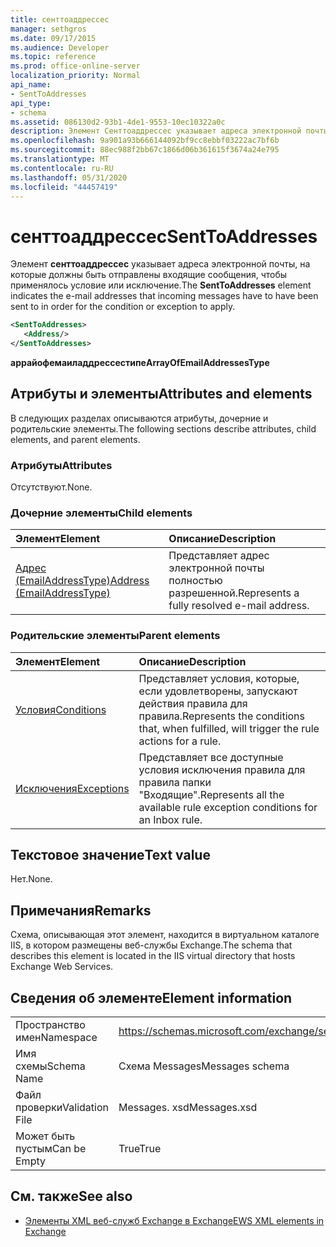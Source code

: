 ```yaml
---
title: сенттоаддрессес
manager: sethgros
ms.date: 09/17/2015
ms.audience: Developer
ms.topic: reference
ms.prod: office-online-server
localization_priority: Normal
api_name:
- SentToAddresses
api_type:
- schema
ms.assetid: 086130d2-93b1-4de1-9553-10ec10322a0c
description: Элемент Сенттоаддрессес указывает адреса электронной почты, на которые должны быть отправлены входящие сообщения, чтобы применялось условие или исключение.
ms.openlocfilehash: 9a901a93b666144092bf9cc8ebbf03222ac7bf6b
ms.sourcegitcommit: 88ec988f2bb67c1866d06b361615f3674a24e795
ms.translationtype: MT
ms.contentlocale: ru-RU
ms.lasthandoff: 05/31/2020
ms.locfileid: "44457419"
---
```

# <a name="senttoaddresses"></a><span data-ttu-id="000de-103">сенттоаддрессес</span><span class="sxs-lookup"><span data-stu-id="000de-103">SentToAddresses</span></span>

<span data-ttu-id="000de-104">Элемент **сенттоаддрессес** указывает адреса электронной почты, на которые должны быть отправлены входящие сообщения, чтобы применялось условие или исключение.</span><span class="sxs-lookup"><span data-stu-id="000de-104">The **SentToAddresses** element indicates the e-mail addresses that incoming messages have to have been sent to in order for the condition or exception to apply.</span></span> 
  
```XML
<SentToAddresses>
   <Address/>
</SentToAddresses>
```

 <span data-ttu-id="000de-105">**аррайофемаиладдрессестипе**</span><span class="sxs-lookup"><span data-stu-id="000de-105">**ArrayOfEmailAddressesType**</span></span>
## <a name="attributes-and-elements"></a><span data-ttu-id="000de-106">Атрибуты и элементы</span><span class="sxs-lookup"><span data-stu-id="000de-106">Attributes and elements</span></span>

<span data-ttu-id="000de-107">В следующих разделах описываются атрибуты, дочерние и родительские элементы.</span><span class="sxs-lookup"><span data-stu-id="000de-107">The following sections describe attributes, child elements, and parent elements.</span></span>
  
### <a name="attributes"></a><span data-ttu-id="000de-108">Атрибуты</span><span class="sxs-lookup"><span data-stu-id="000de-108">Attributes</span></span>

<span data-ttu-id="000de-109">Отсутствуют.</span><span class="sxs-lookup"><span data-stu-id="000de-109">None.</span></span>
  
### <a name="child-elements"></a><span data-ttu-id="000de-110">Дочерние элементы</span><span class="sxs-lookup"><span data-stu-id="000de-110">Child elements</span></span>

|<span data-ttu-id="000de-111">**Элемент**</span><span class="sxs-lookup"><span data-stu-id="000de-111">**Element**</span></span>|<span data-ttu-id="000de-112">**Описание**</span><span class="sxs-lookup"><span data-stu-id="000de-112">**Description**</span></span>|
|:-----|:-----|
|[<span data-ttu-id="000de-113">Адрес (EmailAddressType)</span><span class="sxs-lookup"><span data-stu-id="000de-113">Address (EmailAddressType)</span></span>](address-emailaddresstype.md) <br/> |<span data-ttu-id="000de-114">Представляет адрес электронной почты полностью разрешенной.</span><span class="sxs-lookup"><span data-stu-id="000de-114">Represents a fully resolved e-mail address.</span></span>  <br/> |
   
### <a name="parent-elements"></a><span data-ttu-id="000de-115">Родительские элементы</span><span class="sxs-lookup"><span data-stu-id="000de-115">Parent elements</span></span>

|<span data-ttu-id="000de-116">**Элемент**</span><span class="sxs-lookup"><span data-stu-id="000de-116">**Element**</span></span>|<span data-ttu-id="000de-117">**Описание**</span><span class="sxs-lookup"><span data-stu-id="000de-117">**Description**</span></span>|
|:-----|:-----|
|[<span data-ttu-id="000de-118">Условия</span><span class="sxs-lookup"><span data-stu-id="000de-118">Conditions</span></span>](conditions.md) <br/> |<span data-ttu-id="000de-119">Представляет условия, которые, если удовлетворены, запускают действия правила для правила.</span><span class="sxs-lookup"><span data-stu-id="000de-119">Represents the conditions that, when fulfilled, will trigger the rule actions for a rule.</span></span>  <br/> |
|[<span data-ttu-id="000de-120">Исключения</span><span class="sxs-lookup"><span data-stu-id="000de-120">Exceptions</span></span>](exceptions.md) <br/> |<span data-ttu-id="000de-121">Представляет все доступные условия исключения правила для правила папки "Входящие".</span><span class="sxs-lookup"><span data-stu-id="000de-121">Represents all the available rule exception conditions for an Inbox rule.</span></span>  <br/> |
   
## <a name="text-value"></a><span data-ttu-id="000de-122">Текстовое значение</span><span class="sxs-lookup"><span data-stu-id="000de-122">Text value</span></span>

<span data-ttu-id="000de-123">Нет.</span><span class="sxs-lookup"><span data-stu-id="000de-123">None.</span></span>
  
## <a name="remarks"></a><span data-ttu-id="000de-124">Примечания</span><span class="sxs-lookup"><span data-stu-id="000de-124">Remarks</span></span>

<span data-ttu-id="000de-125">Схема, описывающая этот элемент, находится в виртуальном каталоге IIS, в котором размещены веб-службы Exchange.</span><span class="sxs-lookup"><span data-stu-id="000de-125">The schema that describes this element is located in the IIS virtual directory that hosts Exchange Web Services.</span></span>
  
## <a name="element-information"></a><span data-ttu-id="000de-126">Сведения об элементе</span><span class="sxs-lookup"><span data-stu-id="000de-126">Element information</span></span>

|||
|:-----|:-----|
|<span data-ttu-id="000de-127">Пространство имен</span><span class="sxs-lookup"><span data-stu-id="000de-127">Namespace</span></span>  <br/> |https://schemas.microsoft.com/exchange/services/2006/messages  <br/> |
|<span data-ttu-id="000de-128">Имя схемы</span><span class="sxs-lookup"><span data-stu-id="000de-128">Schema Name</span></span>  <br/> |<span data-ttu-id="000de-129">Схема Messages</span><span class="sxs-lookup"><span data-stu-id="000de-129">Messages schema</span></span>  <br/> |
|<span data-ttu-id="000de-130">Файл проверки</span><span class="sxs-lookup"><span data-stu-id="000de-130">Validation File</span></span>  <br/> |<span data-ttu-id="000de-131">Messages. xsd</span><span class="sxs-lookup"><span data-stu-id="000de-131">Messages.xsd</span></span>  <br/> |
|<span data-ttu-id="000de-132">Может быть пустым</span><span class="sxs-lookup"><span data-stu-id="000de-132">Can be Empty</span></span>  <br/> |<span data-ttu-id="000de-133">True</span><span class="sxs-lookup"><span data-stu-id="000de-133">True</span></span>  <br/> |
   
## <a name="see-also"></a><span data-ttu-id="000de-134">См. также</span><span class="sxs-lookup"><span data-stu-id="000de-134">See also</span></span>



- [<span data-ttu-id="000de-135">Элементы XML веб-служб Exchange в Exchange</span><span class="sxs-lookup"><span data-stu-id="000de-135">EWS XML elements in Exchange</span></span>](ews-xml-elements-in-exchange.md)

